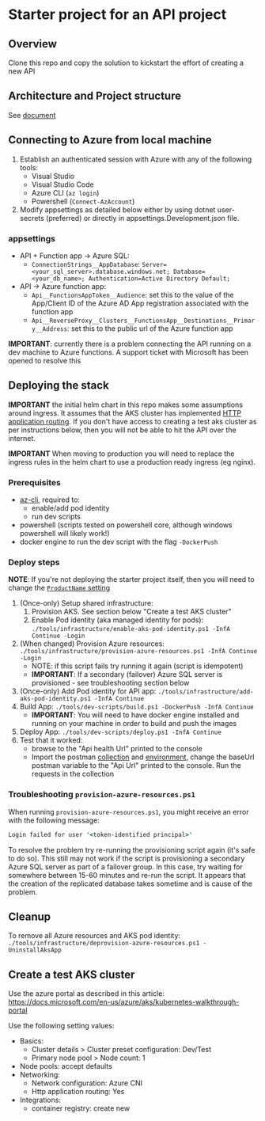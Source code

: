 # Starter project for an API project

## Overview

Clone this repo and copy the solution to kickstart the effort of creating a new API

## Architecture and Project structure

See [document](docs/architecture-and-project-structure.md)

## Connecting to Azure from local machine

1. Establish an authenticated session with Azure with any of the following tools:
   * Visual Studio
   * Visual Studio Code
   * Azure CLI (`az login`)
   * Powershell (`Connect-AzAccount`)
2. Modify appsettings as detailed below either by using dotnet user-secrets (preferred) or directly in appsettings.Development.json file.

### appsettings

* API + Function app -> Azure SQL: 
  * `ConnectionStrings__AppDatabase`: `Server=<your_sql_server>.database.windows.net; Database=<your_db_name>; Authentication=Active Directory Default;`
* API -> Azure function app:
  * `Api__FunctionsAppToken__Audience`: set this to the value of the App/Client ID of the Azure AD App registration associated with the function app
  * `Api__ReverseProxy__Clusters__FunctionsApp__Destinations__Primary__Address`: set this to the public url of the Azure function app

**IMPORTANT**: 
currently there is a problem connecting the API running on a dev machine to Azure functions. 
A support ticket with Microsoft has been opened to resolve this


## Deploying the stack

**IMPORTANT** the initial helm chart in this repo makes some assumptions around ingress. It assumes that the AKS cluster has implemented
[HTTP application routing](https://docs.microsoft.com/en-us/azure/aks/http-application-routing). If you don't have access to creating
a test aks cluster as per instructions below, then you will not be able to hit the API over the internet.

**IMPORTANT** When moving to production you will need to replace the ingress rules in the helm chart to use a production ready ingress (eg nginx).

### Prerequisites

* [az-cli](https://docs.microsoft.com/en-us/cli/azure/install-azure-cli), required to:
  * enable/add pod identity
  * run dev scripts
* powershell (scripts tested on powershell core, although windows powershell will likely work!)
* docker engine to run the dev script with the flag `-DockerPush`

### Deploy steps

**NOTE**: If you're not deploying the starter project itself, then you will need to change the [`ProductName` setting](tools/infrastructure/get-product-conventions.ps1)

1. (Once-only) Setup shared infrastructure:
   1. Provision AKS. See section below "Create a test AKS cluster"
   2. Enable Pod identity (aka managed identity for pods): `./tools/infrastructure/enable-aks-pod-identity.ps1 -InfA Continue -Login`
2. (When changed) Provision Azure resources: `./tools/infrastructure/provision-azure-resources.ps1 -InfA Continue -Login`
   * NOTE: if this script fails try running it again (script is idempotent)
   * **IMPORTANT**: If a secondary (failover) Azure SQL server is provisioned - see troubleshooting section below
3. (Once-only) Add Pod identity for API app: `./tools/infrastructure/add-aks-pod-identity.ps1 -InfA Continue`
4. Build App: `./tools/dev-scripts/build.ps1 -DockerPush -InfA Continue`
   * **IMPORTANT**: You will need to have docker engine installed and running on your machine in order to build and push the images
5. Deploy App: `./tools/dev-scripts/deploy.ps1 -InfA Continue`
6. Test that it worked:
   * browse to the "Api health Url" printed to the console
   * Import the postman [collection](tests/postman/api.postman_collection.json) and [environment](tests/postman/api-local.postman_environment.json), 
     change the baseUrl postman variable to the "Api Url" printed to the console. Run the requests in the collection

### Troubleshooting `provision-azure-resources.ps1`

When running `provision-azure-resources.ps1`, you might receive an error with the following message:

```cmd
Login failed for user '<token-identified principal>'
```

To resolve the problem try re-running the provisioning script again (it's safe to do so). This still may not work if the script
is provisioning a secondary Azure SQL server as part of a failover group. In this case, try waiting for somewhere between 15-60 minutes and re-run the script.
It appears that the creation of the replicated database takes sometime and is cause of the problem.

## Cleanup

To remove all Azure resources and AKS pod identity: `./tools/infrastructure/deprovision-azure-resources.ps1 -UninstallAksApp`

## Create a test AKS cluster

Use the azure portal as described in this article: https://docs.microsoft.com/en-us/azure/aks/kubernetes-walkthrough-portal

Use the following setting values:

* Basics:
    * Cluster details > Cluster preset configuration: Dev/Test
    * Primary node pool > Node count: 1
* Node pools: accept defaults
* Networking:
    * Network configuration: Azure CNI
    * Http application routing: Yes
* Integrations:
    * container registry: create new